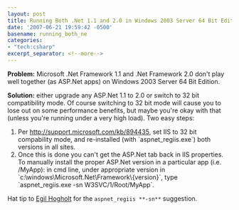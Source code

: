 ```yaml
---
layout: post
title: Running Both .Net 1.1 and 2.0 in Windows 2003 Server 64 Bit Edition
date: '2007-06-21 19:59:42 -0500'
basename: running_both_ne
categories:
- "tech:csharp"
excerpt_separator: <!--more-->
---
```


**Problem:** Microsoft .Net Framework 1.1 and .Net Framework 2.0 don't play well
together (as ASP.Net apps) on Windows 2003 Server 64 Bit Edition.

**Solution:** either upgrade any ASP.Net 1.1 to 2.0 or switch to 32 bit
compatibility mode. Of course switching to 32 bit mode will cause you to lose
out on some performance benefits, but maybe you're okay with that (unless you're
running under a very high load). Two easy steps:

<!--more-->

<ol>
<li>Per <a href="http://support.microsoft.com/kb/894435">http://support.microsoft.com/kb/894435</a>, set IIS to 32 bit compability mode, and re-installed (with `aspnet_regiis.exe`) both versions in all sites.
</li>
<li>Once this is done you can't get the ASP.Net tab back in IIS properties. To manually install the proper ASP.Net version in a particular app (i.e. /MyApp): in cmd line, under appropriate version in `c:\windows\Microsoft.Net\Framework\{version}`, type `aspnet_regiis.exe -sn W3SVC/1/Root/MyApp`.</li>
</ol>

Hat tip to <a href="http://www.egilh.com/blog/archive/2005/03/17/602.aspx">Egil
Hogholt</a> for the `aspnet_regiis **-sn**` suggestion.
